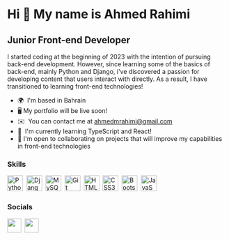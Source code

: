 # Hi 👋 My name is Ahmed Rahimi

## Junior Front-end Developer

I started coding at the beginning of 2023 with the intention of pursuing back-end development. However, since learning some of the basics of back-end, mainly Python and Django, i've discovered a passion for developing content that users interact with directly. As a result, I have transitioned to learning front-end technologies!

- 🌍  I'm based in Bahrain
- 🖥️ My portfolio will be live soon!
- ✉️  You can contact me at [ahmedmrahimi@gmail.com](mailto:ahmedmrahimi@gmail.com)
- 🧠  I'm currently learning TypeScript and React!
- 🤝 I'm open to collaborating on projects that will improve my capabilities in front-end technologies

### Skills

<p align="left">
<a href="https://www.python.org/" target="_blank" rel="noreferrer" style="text-decoration: none;">
<img src="https://raw.githubusercontent.com/danielcranney/readme-generator/main/public/icons/skills/python-colored.svg" width="36" height="36" alt="Python"/></a>&nbsp;
<a href="https://www.djangoproject.com/" target="_blank" rel="noreferrer" style="text-decoration: none;">
<img src="https://raw.githubusercontent.com/danielcranney/readme-generator/main/public/icons/skills/django-colored.svg" width="36" height="36" alt="Django"/></a>&nbsp;
<a href="https://www.mysql.com/" target="_blank" rel="noreferrer" style="text-decoration: none;">
<img src="https://raw.githubusercontent.com/danielcranney/readme-generator/main/public/icons/skills/mysql-colored.svg" width="36" height="36" alt="MySQL"/></a>&nbsp;
<a href="https://git-scm.com/" target="_blank" rel="noreferrer" style="text-decoration: none;">
<img src="https://raw.githubusercontent.com/danielcranney/readme-generator/main/public/icons/skills/git-colored.svg" width="36" height="36" alt="Git"/></a>&nbsp;
<a href="https://developer.mozilla.org/en-US/docs/Glossary/HTML5" target="_blank" rel="noreferrer" style="text-decoration: none;">
<img src="https://raw.githubusercontent.com/danielcranney/readme-generator/main/public/icons/skills/html5-colored.svg" width="36" height="36" alt="HTML5"/></a>&nbsp;
<a href="https://www.w3.org/TR/CSS/#css" target="_blank" rel="noreferrer" style="text-decoration: none;">
<img src="https://raw.githubusercontent.com/danielcranney/readme-generator/main/public/icons/skills/css3-colored.svg" width="36" height="36" alt="CSS3"/></a>&nbsp;
<a href="https://getbootstrap.com/" target="_blank" rel="noreferrer" style="text-decoration: none;">
<img src="https://raw.githubusercontent.com/danielcranney/readme-generator/main/public/icons/skills/bootstrap-colored.svg" width="36" height="36" alt="Bootstrap"/></a>&nbsp;
<a href="https://developer.mozilla.org/en-US/docs/Web/JavaScript" target="_blank" rel="noreferrer" style="text-decoration: none;">
<img src="https://raw.githubusercontent.com/danielcranney/readme-generator/main/public/icons/skills/javascript-colored.svg" width="36" height="36" alt="JavaScript"/></a>&nbsp;
</p>

### Socials

<p align="left">
<a href="https://www.linkedin.com/in/ahmed-rahimi-a33755259" target="_blank" rel="noreferrer" style="text-decoration: none;">
<img src="https://raw.githubusercontent.com/danielcranney/readme-generator/main/public/icons/socials/linkedin.svg" width="32" height="32"/></a>&nbsp;
<a href="https://www.github.com/DevRahimi" target="_blank" rel="noreferrer" style="text-decoration: none;">
<img src="https://raw.githubusercontent.com/danielcranney/readme-generator/main/public/icons/socials/github.svg" width="32" height="32"/></a>&nbsp;
</p>

